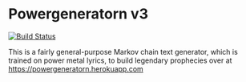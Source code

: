 # Powergeneratorn v3

[![Build Status](https://travis-ci.org/cskeppstedt/powergeneratorn-v3.svg?branch=master)](https://travis-ci.org/cskeppstedt/powergeneratorn-v3)

This is a fairly general-purpose Markov chain text generator, which is trained
on power metal lyrics, to build legendary prophecies over at
https://powergeneratorn.herokuapp.com
